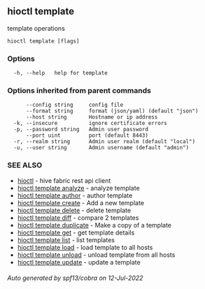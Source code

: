 ## hioctl template

template operations

```
hioctl template [flags]
```

### Options

```
  -h, --help   help for template
```

### Options inherited from parent commands

```
      --config string     config file
      --format string     format (json/yaml) (default "json")
      --host string       Hostname or ip address
  -k, --insecure          ignore certificate errors
  -p, --password string   Admin user password
      --port uint         port (default 8443)
  -r, --realm string      Admin user realm (default "local")
  -u, --user string       Admin username (default "admin")
```

### SEE ALSO

* [hioctl](hioctl.md)	 - hive fabric rest api client
* [hioctl template analyze](hioctl_template_analyze.md)	 - analyze template
* [hioctl template author](hioctl_template_author.md)	 - author template
* [hioctl template create](hioctl_template_create.md)	 - Add a new template
* [hioctl template delete](hioctl_template_delete.md)	 - delete template
* [hioctl template diff](hioctl_template_diff.md)	 - compare 2 templates
* [hioctl template duplicate](hioctl_template_duplicate.md)	 - Make a copy of a template
* [hioctl template get](hioctl_template_get.md)	 - get template details
* [hioctl template list](hioctl_template_list.md)	 - list templates
* [hioctl template load](hioctl_template_load.md)	 - load template to all hosts
* [hioctl template unload](hioctl_template_unload.md)	 - unload template from all hosts
* [hioctl template update](hioctl_template_update.md)	 - update a template

###### Auto generated by spf13/cobra on 12-Jul-2022
